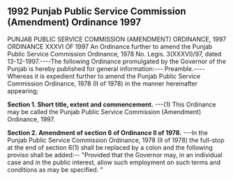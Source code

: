 ## 1992 Punjab Public Service Commission (Amendment) Ordinance 1997
 
PUNJAB PUBLIC SERVICE COMMISSION
(AMENDMENT) ORDINANCE, 1997
ORDINANCE XXXVI OF 1997
An Ordinance further to amend the Punjab Public Service Commission Ordinance, 1978
No. Legis. 3(XXXVI)/97, dated 13-12-1997.----The following Ordinance promulgated by the Governor of the Punjab is hereby published for general information:---
Preamble.----Whereas it is expedient further to amend the Punjab Public Service Commission Ordinance, 1978 (II of 1978) in the manner hereinafter appearing;


**Section 1. Short title, extent and commencement.**
---(1) This Ordinance may be called the Punjab Public Service Commission (Amendment) Ordinance, 1997.

 

**Section 2. Amendment of section 6 of Ordinance II of 1978.**
---In the Punjab Public Service Commission Ordinance, 1978 (II of 1978) the full-stop at the end of section 6(1) shall be replaced by a colon and the following proviso shall be added:--
   "Provided that the Governor may, in an individual case and in the public interest, allow such employment on such terms and conditions as may be specified. "

